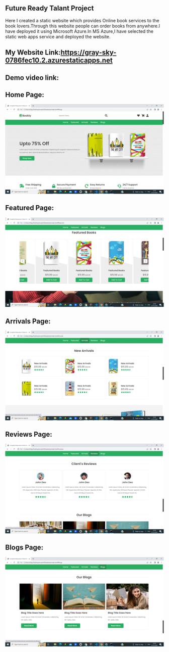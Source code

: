 ## Future Ready Talant Project
Here I created a static website which provides Online book services to the book lovers.Through this website people can order books from anywhere.I have deployed it using Microsoft Azure.In MS Azure,I have selected  the static web apps service and deployed the website.
## My Website Link:https://gray-sky-0786fec10.2.azurestaticapps.net
## Demo video link:
## Home Page:
![](https://github.com/SidduVijetha123/Microsoft-project/blob/main/Screenshots/Screenshot%20(13).png)
## Featured Page:
![](https://github.com/SidduVijetha123/Microsoft-project/blob/main/Screenshots/Screenshot%20(14).png)
## Arrivals Page:
![](https://github.com/SidduVijetha123/Microsoft-project/blob/main/Screenshots/Screenshot%20(15).png)
## Reviews Page:
![](https://github.com/SidduVijetha123/Microsoft-project/blob/main/Screenshots/Screenshot%20(16).png)
## Blogs Page:
![](https://github.com/SidduVijetha123/Microsoft-project/blob/main/Screenshots/Screenshot%20(17).png)
